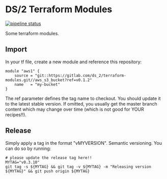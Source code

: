 # DS/2 Terraform Modules

[![pipeline status](https://gitlab.com/ds_2/terraform-modules/badges/develop/pipeline.svg)](https://gitlab.com/ds_2/terraform-modules/-/commits/develop)

Some terraform modules.

## Import

In your tf file, create a new module and reference this repository:

    module "aws1" {
        source = "git::https://gitlab.com/ds_2/terraform-modules.git//aws_s3_bucket?ref=v0.1.2"
        name   = "my-bucket"
    }

The ref parameter defines the tag name to checkout. You should update it to the latest stable version. If omitted, you usually get the master branch content which may change over time (which is not good for YOUR recipes!!).

## Release

Simply apply a tag in the format "vMYVERSION". Semantic versioning.
You can do so by running:

    # please update the release tag here!!
    MYTAG="v0.3.10"
    git tag -s ${MYTAG} && git tag -v ${MYTAG} -m "Releasing version ${MYTAG}" && git push origin ${MYTAG}
